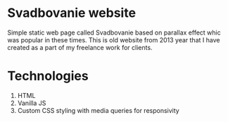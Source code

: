 # Svadbovanie website

Simple static web page called Svadbovanie based on parallax effect whic was
popular in these times. This is old website from 2013 year that I have created
as a part of my freelance work for clients.

# Technologies

1. HTML
2. Vanilla JS
3. Custom CSS styling with media queries for responsivity
